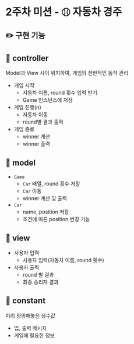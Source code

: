 # 2주차 미션 - ⚾︎ 자동차 경주

## ✏️ 구현 기능

## 📌 controller

Model과 View 사이 위치하여, 게임의 전반적인 동작 관리

- 게임 시작
    - 자동차 이름, round 횟수 입력 받기
    - Game 인스턴스에 저장
- 게임 진행(n)
    - 자동차 이동
    - round별 결과 출력
- 게임 종료
    - winner 계산
    - winner 출력

## 📌 model

- `Game`
    - `Car` 배열, round 횟수 저장
    - `Car` 이동
    - winner 계산 및 출력
- `Car`
    - name, position 저장
    - 조건에 따른 position 변경 기능

## 📌 view

- 사용자 입력
    - 사용자 입력(자동차 이름, round 횟수)
- 사용자 출력
    - round 별 결과
    - 최종 승리자 결과

## 📌 constant

미리 정의해놓은 상수값

- 입, 출력 메시지
- 게임에 필요한 정보